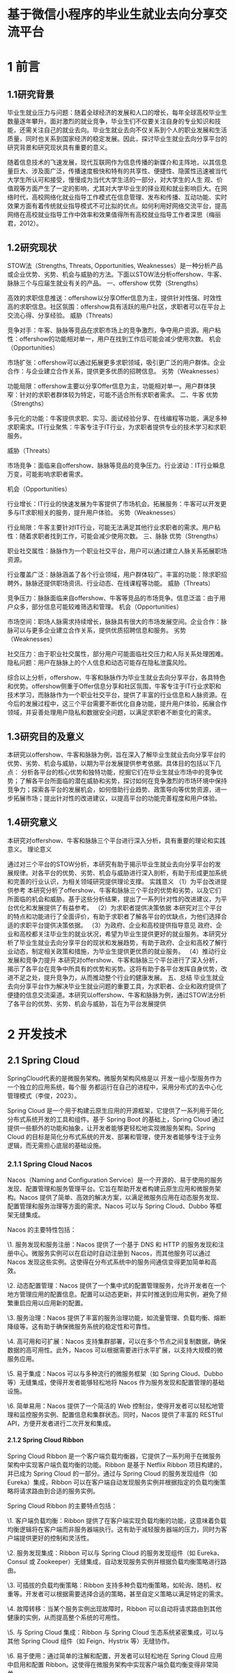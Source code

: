 # 

 

​                               

​          

 

 

#  **基于微信小程序的毕业生就业去向分享交流平台**    

#  1 前言

## 1.1研究背景

毕业生就业压力与问题：随着全球经济的发展和人口的增长，每年全球高校毕业生数量逐年攀升。面对激烈的就业竞争，毕业生们不仅要关注自身的专业知识和技能，还需关注自己的就业去向。毕业生就业去向不仅关系到个人的职业发展和生活质量，同时也关系到国家经济的稳定发展。因此，探讨毕业生就业去向分享平台的研究背景和研究现状具有重要的意义。

随着信息技术的飞速发展，现代互联网作为信息传播的新媒介和主阵地，以其信息量巨大、涉及面广泛，传播速度极快和特有的共享性、便捷性、隐匿性迅速被当代大学生所认可和接受，慢慢成为当代大学生活的一部分，对大学生的人生 观、价值观等方面产生了一定的影响，尤其对大学毕业生的择业观和就业影响巨大。在网络时代，高校网络化就业指导工作模式在信息管理、发布和传播、互动功能、实时效果方面有着传统就业指导模式不可比拟的优点。如何利用好网络交流平台，提高网络在高校就业指导工作中效率和效果值得所有高校就业指导工作者深思（梅丽君，2012）。

## 1.2研究现状

STOW法（Strengths, Threats, Opportunities, Weaknesses）是一种分析产品或企业优势、劣势、机会与威胁的方法。下面以STOW法分析offershow、牛客、脉脉三个与应届生就业有关的产品。
 一、offershow
 优势（Strengths）

高效的求职信息推送：offershow以分享Offer信息为主，提供针对性强、时效性高的求职信息。社区氛围：offershow具有活跃的用户社区，求职者可以在平台上交流心得、分享经验。
 威胁（Threats）

竞争对手：牛客、脉脉等竞品在求职市场上的竞争激烈，争夺用户资源。用户粘性：offershow的功能相对单一，用户在找到工作后可能会减少使用次数。
 机会（Opportunities）

市场扩张：offershow可以通过拓展更多求职领域，吸引更广泛的用户群体。企业合作：与企业建立合作关系，提供更多优质的招聘信息。
 劣势（Weaknesses）

功能局限：offershow主要以分享Offer信息为主，功能相对单一。用户群体狭窄：针对的求职者群体较为特定，可能不适合所有求职者需求。
 二、牛客
 优势（Strengths）

多元化的功能：牛客提供求职、实习、面试经验分享、在线编程等功能，满足多种求职需求。IT行业聚焦：牛客专注于IT行业，为求职者提供专业的技术学习和求职服务。

威胁（Threats）

市场竞争：面临来自offershow、脉脉等竞品的竞争压力。行业波动：IT行业瞬息万变，可能影响求职者需求。

机会（Opportunities）

行业增长：IT行业的快速发展为牛客提供了市场机会。拓展服务：牛客可以开发更多与IT求职相关的服务，提升用户体验。
 劣势（Weaknesses）

行业局限：牛客主要针对IT行业，可能无法满足其他行业求职者的需求。用户粘性：随着求职者找到工作，可能会减少使用次数。
 三、脉脉
 优势（Strengths）

职业社交属性：脉脉作为一个职业社交平台，用户可以通过建立人脉关系拓展职场资源。

行业覆盖广泛：脉脉涵盖了各个行业领域，用户群体较广。丰富的功能：除求职招聘外，脉脉还提供职场资讯、行业动态、在线课程等功能。
 威胁（Threats）

竞争压力：脉脉面临来自offershow、牛客等竞品的市场竞争。信息泛滥：由于用户众多，部分信息可能较难筛选和管理。
 机会（Opportunities）

市场空间：职场人脉需求持续增长，脉脉具有很大的市场发展空间。企业合作：脉脉可以与更多企业建立合作关系，提供优质招聘信息和服务。
 劣势（Weaknesses）

社交压力：由于职业社交属性，部分用户可能面临社交压力和人际关系处理困难。隐私问题：用户在脉脉上的个人信息和动态可能存在隐私泄露风险。

综合以上分析，offershow、牛客和脉脉作为毕业生就业去向分享平台，各具特色和优势。offershow侧重于Offer信息分享和社区氛围，牛客专注于IT行业求职和技术学习，而脉脉作为一个职业社交平台，提供了丰富的行业信息和人脉资源。在今后的发展过程中，这三个平台需要不断优化自身功能，提升用户体验，拓展合作领域，并妥善处理用户隐私和数据安全问题，以满足求职者不断变化的需求。

## 1.3研究目的及意义

本研究以offershow、牛客和脉脉为例，旨在深入了解毕业生就业去向分享平台的优势、劣势、机会与威胁，以期为平台发展提供参考依据。具体目的包括以下几点：
 分析各平台的核心优势和独特功能，挖掘它们在毕业生就业市场中的竞争优势；了解各平台所面临的潜在威胁和劣势，探讨如何在竞争激烈的市场环境中保持竞争力；探索各平台的发展机会，如何借助行业趋势、政策导向等优势资源，进一步拓展市场；提出针对性的改进建议，以提高平台的功能完善程度和用户体验。

## 1.4研究意义

本研究对offershow、牛客和脉脉三个平台进行深入分析，具有重要的理论和实践意义。
 理论意义

通过对三个平台的STOW分析，本研究有助于揭示毕业生就业去向分享平台的发展规律。对各平台的优势、劣势、机会与威胁进行深入剖析，有助于形成更加系统和完善的行业认识，为相关领域研究提供理论支撑。
 实践意义
 （1）为平台改进提供参考
 本研究分析了offershow、牛客和脉脉三个平台的优势和劣势，以及它们所面临的机会和威胁。基于这些分析结果，提出了一系列针对性的改进建议，为平台优化和发展提供了有益参考。
 （2）为求职者提供决策依据
 本研究对三个平台的特点和功能进行了全面评价，有助于求职者了解各平台的优缺点，为他们选择合适的求职平台提供决策依据。
 （3）为政府、企业和高校提供指导意见
 政府、企业和高校都关注毕业生的就业状况，希望为毕业生提供更好的就业服务。本研究分析了毕业生就业去向分享平台的现状和发展趋势，有助于政府、企业和高校了解行业动态，制定相关政策和措施，为毕业生提供更优质的就业服务。
 （4）推动行业发展和竞争力提升
 本研究对offershow、牛客和脉脉三个平台进行了深入分析，揭示了各平台在竞争中所具有的优势和劣势。这将有助于各平台发挥自身优势，改进不足之处，提升竞争力，从而推动整个行业的健康发展。
 五、总结
 毕业生就业去向分享平台作为解决毕业生就业问题的重要工具，为求职者、企业和政府提供了便捷的信息交流渠道。本研究以offershow、牛客和脉脉为例，通过STOW法分析了各平台的优势、劣势、机会与威胁，旨在为平台发展提供

# 2 开发技术

## 2.1 Spring Cloud

SpringCloud代表的是微服务架构。微服务架构风格是以 开发一组小型服务作为一个独立的应用系统，每个服 务都运行在自己的进程中，采用分布式的去中心化管理模式（李俊，2023）。

Spring Cloud 是一个用于构建云原生应用的开源框架，它提供了一系列用于简化分布式系统开发的工具和组件。基于 Spring Boot 的基础上，Spring Cloud 通过提供一些额外的功能和抽象，让开发者能够更轻松地实现微服务架构。Spring Cloud 的目标是简化分布式系统的开发、部署和管理，使开发者能够专注于业务逻辑，而无需担心底层的基础设施。

### 2.1.1 Spring Cloud Nacos

Nacos（Naming and Configuration Service）是一个开源的、易于使用的服务发现、配置管理和服务管理平台。它旨在帮助开发者构建云原生应用和微服务架构。Nacos 提供了简单、高效的解决方案，以满足微服务应用在动态服务发现、配置管理和服务治理等方面的需求。Nacos 可以与 Spring Cloud、Dubbo 等框架无缝集成。

Nacos 的主要特性包括：

\1.  服务发现和服务注册：Nacos 提供了一个基于 DNS 和 HTTP 的服务发现和注册中心。微服务实例可以在启动时自动注册到 Nacos，而其他服务可以通过 Nacos 发现这些实例。这使得在分布式系统中的服务间通信变得更加简单和高效。

\2.  动态配置管理：Nacos 提供了一个集中式的配置管理服务，允许开发者在一个地方管理应用的配置信息。配置可以动态更新，并实时推送到应用实例，避免了频繁重启应用以应用新的配置。

\3.  服务治理：Nacos 提供了丰富的服务治理功能，如流量管理、负载均衡、熔断降级等。这有助于确保微服务系统的稳定性和可靠性。

\4.  高可用和可扩展：Nacos 支持集群部署，可以在多个节点之间复制数据，确保数据的高可用性。此外，Nacos 可以根据需要进行水平扩展，以支持大规模的微服务应用。

\5.  易于集成：Nacos 可以与多种流行的微服务框架（如 Spring Cloud、Dubbo 等）无缝集成，使得开发者能够轻松地将 Nacos 作为服务发现和配置管理的基础设施。

\6.  简单易用：Nacos 提供了一个简洁的 Web 控制台，使得开发者可以轻松地管理和监控服务实例、配置信息和集群状态。同时，Nacos 提供了丰富的 RESTful API，方便开发者进行二次开发和集成。

#### 2.1.2 Spring Cloud Ribbon

Spring Cloud Ribbon 是一个客户端负载均衡器，它提供了一系列用于在微服务架构中实现客户端负载均衡的功能。Ribbon 是基于 Netflix Ribbon 项目构建的，并已成为 Spring Cloud 的一部分。通过与 Spring Cloud 的服务发现组件（如 Eureka）集成，Ribbon 可以在客户端自动发现服务实例并根据指定的负载均衡策略将请求路由到合适的服务实例。

Spring Cloud Ribbon 的主要特点包括：

\1.  客户端负载均衡：Ribbon 提供了在客户端实现负载均衡的功能，这意味着负载均衡逻辑将在客户端而非服务器端执行。这有助于减轻服务器端的压力，同时为客户端提供更好的控制和灵活性。

\2.  服务发现集成：Ribbon 可以与 Spring Cloud 的服务发现组件（如 Eureka、Consul 或 Zookeeper）无缝集成，自动发现服务实例并根据负载均衡策略进行路由。

\3.  可插拔的负载均衡策略：Ribbon 支持多种负载均衡策略，如轮询、随机、权重等。开发者可以根据需要选择合适的策略，甚至自定义策略以满足特定的需求。

\4.  故障转移：当某个服务实例出现故障时，Ribbon 可以自动将请求路由到其他健康的实例，从而提高整个系统的可用性。

\5.  与 Spring Cloud 集成：Ribbon 与 Spring Cloud 生态系统紧密集成，可以与其他 Spring Cloud 组件（如 Feign、Hystrix 等）无缝协作。

\6.  易于使用：通过简单的注解和配置，开发者可以轻松地在 Spring Cloud 应用中启用和配置 Ribbon。这使得在微服务架构中实现客户端负载均衡变得非常简单。

### 2.1.3 Open Feign

OpenFeign 是一个声明式的 Web 服务客户端框架，用于简化微服务之间的通信。它基于 Netflix Feign 项目，并已成为 Spring Cloud 的一部分。OpenFeign 的目的是让开发者能够通过简洁的声明式接口编写 Web 服务客户端，从而减少微服务之间通信的复杂性。

OpenFeign 的主要特点包括：

\1.  声明式接口：开发者只需定义一个接口，并使用注解描述服务提供者的细节（如服务名、请求路径、请求方法等），OpenFeign 就会自动生成相应的客户端代码。这使得开发者无需关心底层 HTTP 通信的实现细节，而可以专注于业务逻辑。

\2.  集成负载均衡：OpenFeign 可与 Spring Cloud 的负载均衡组件（如 Ribbon）无缝集成，自动处理服务发现和负载均衡。这意味着开发者无需编写额外的代码，就能实现对服务提供者的负载均衡调用。

\3.  支持熔断器：OpenFeign 支持集成 Hystrix、Resilience4j 等熔断器组件，提供容错机制。当服务提供者出现故障时，熔断器会自动切换到备用逻辑，确保整个系统的稳定运行。

\4.  高度可定制：OpenFeign 提供了丰富的配置选项，允许开发者根据需要定制请求编码器、响应解码器、拦截器等组件。这为实现自定义的业务需求提供了很大的灵活性。

\5.  与 Spring Cloud 的良好集成：作为 Spring Cloud 生态系统的一部分，OpenFeign 与其他 Spring Cloud 组件（如 Eureka、Config、Sleuth 等）可以无缝集成，进一步简化微服务开发。

### 2.1.4 Mybatis-plus

Mybatis-Plus（简称 MP）是一个基于 Mybatis 的增强框架，它为 Mybatis 提供了一些额外的功能和简化开发的工具，以减少开发者在操作数据库时的重复劳动。Mybatis 是一个广泛使用的 Java 持久层框架，它提供了一个用于操作 SQL 数据库的高效和灵活的 API。Mybatis-Plus 在 Mybatis 的基础上，进一步简化了数据库操作，提高了开发效率。

Mybatis-Plus 的主要特点包括：

\1.  通用 Mapper：Mybatis-Plus 提供了一个通用的 Mapper 接口，包含了大量预定义的 CRUD 操作。开发者只需继承该接口，即可快速实现常用的数据库操作，无需编写大量的 SQL 语句和映射配置。

\2.  自动代码生成：Mybatis-Plus 提供了一个代码生成器，可根据数据库表结构自动生成实体类、Mapper 接口及 XML 映射文件等代码，极大地提高了开发效率。

\3.  条件构造器：Mybatis-Plus 提供了一个强大的条件构造器，允许开发者使用链式编程的方式来构建复杂的 SQL 查询条件。这使得编写条件查询变得更加简洁和易读。

\4.  分页插件：Mybatis-Plus 内置了一个分页插件，开发者只需简单配置，即可实现数据库的分页查询功能，无需编写繁琐的分页 SQL 代码。

\5.  性能分析插件：Mybatis-Plus 提供了一个性能分析插件，可以在开发过程中对 SQL 语句的执行性能进行实时分析和监控，帮助开发者优化 SQL 代码。

\6.  支持多种数据库：Mybatis-Plus 支持多种流行的数据库（如 MySQL、Oracle、PostgreSQL 等），可以根据项目需求灵活切换数据库。

\7.  插件扩展：Mybatis-Plus 支持自定义插件，开发者可以根据业务需求编写自己的插件，以满足特定的功能需求。

\8.  总之，Mybatis-Plus 是一个功能强大且易于使用的 Mybatis 增强框架，它通过提供一系列实用的工具和组件，帮助开发者简化数据库操作，提高开发效率。

## 2.2 Prometheus

Prometheus是一款开源的、自带多维数据模型的监控和告警系统，于2012年由SoundCloud公司创建并于2016年正式加入Cloud Native Computing Foundation（CNCF）。它提供了强大的数据收集、存储、查询和告警功能，广泛应用于云原生、微服务等复杂场景的监控。

Prometheus的主要特点包括：

多维数据模型：基于键值对的标签系统，提供了灵活的组织和查询方式。

支持PromQL：强大的查询语言，可对收集的数据进行实时分析和聚合。

无依赖性：单一二进制文件，易于部署和运维。

支持服务发现：自动发现目标服务，无需手动配置。

可扩展性：支持通过导出器和第三方插件收集各种类型的数据。

Prometheus的核心组件包括：

Prometheus Server：负责数据收集、存储和查询。

Exporters：用于将目标系统的指标转换为Prometheus可识别的格式。

Alertmanager：处理报警信息，支持多种报警渠道如邮件、Slack等。

Pushgateway：用于接收短周期或一次性任务的指标数据。

客户端库：支持各种编程语言，便于用户自定义指标收集。

Prometheus广泛应用于云原生、微服务和容器化场景，与Kubernetes、Grafana等开源项目紧密集成。通过使用Prometheus，开发者和运维人员可以轻松监控复杂系统的运行状况，实现故障预警、性能分析和容量规划等功能，提高系统的稳定性和可靠性。

## 2.3 Redis-cell

Redis-Cell 是一个基于 Redis 的限流插件，用于控制客户端请求的速率，防止系统被过载。限流是一种常见的应对高流量请求的策略，它可以确保系统在面对大量请求时仍能保持稳定的性能。Redis-Cell 实现了一个基于令牌桶算法（Token Bucket Algorithm）的限流器，提供了一种简单高效的限流解决方案。

Redis-Cell 的主要特点包括：

\1.  基于 Redis：Redis-Cell 是一个 Redis 的插件，利用 Redis 快速的内存存储和高性能特点，实现了高效的限流功能。这使得 Redis-Cell 非常适合用于分布式系统和高并发场景。

\2.  令牌桶算法：Redis-Cell 使用令牌桶算法作为限流策略，该算法具有较好的平滑性和公平性。在此算法下，每个请求需要消耗一个令牌，系统以固定的速率向桶中添加令牌。当桶中没有令牌时，请求将被限制。

\3.  灵活的限流策略：Redis-Cell 允许开发者为每个限流器设置独立的令牌产生速率和容量，从而实现灵活的限流策略。开发者可以根据不同场景和需求进行个性化配置。

\4.  易于集成：Redis-Cell 作为 Redis 的插件，可以方便地与现有的 Redis 客户端库和应用程序集成。开发者无需改动大量代码，即可实现限流功能。

\5.  高性能：由于 Redis-Cell 利用了 Redis 的内存存储特点，其限流性能非常高。同时，令牌桶算法相较于其他限流算法（如漏桶算法）具有更低的计算复杂度，进一步提高了限流效率。

## 2.4 XXL-JOB

XXL-JOB是一款开源的分布式任务调度平台，由美团点评公司的许式伟于2015年创建。它采用了基于Quartz的任务调度框架，支持CRON表达式定时触发和手动触发，实现了任务的集中化管理和分布式执行。XXL-JOB的核心组件包括调度中心、执行器和通信模块。

调度中心负责任务的注册、监控和调度，提供了友好的Web界面，方便用户进行任务管理、日志查询等操作。执行器则负责具体任务的执行，可部署在不同的服务器上，实现分布式处理。通信模块则负责调度中心与执行器之间的信息传递，基于HTTP协议进行通信。

XXL-JOB具有以下特点：

\1.    高可用：支持集群部署，提高系统的可用性和容错能力。

\2.    分布式：支持多执行器并行处理，实现任务的负载均衡。

\3.    容错：支持故障转移，当一个执行器失败时，任务会自动切换到其他可用执行器。

\4.    易扩展：支持自定义任务处理逻辑，满足不同业务场景的需求。

\5.    安全：提供完善的权限控制机制，确保任务的安全性。

XXL-JOB广泛应用于大数据处理、实时计算、数据同步等场景，已经成为众多企业的首选任务调度方案。通过使用XXL-JOB，开发者可以轻松实现任务的集中管理和分布式处理，提高系统的稳定性和扩展性。

## 2.5 Grafana

Grafana是一款开源的数据可视化和监控平台，于2014年由Torkel Ödegaard创建。它提供了丰富的图表类型、灵活的数据查询和实时更新等功能，支持多种数据源，广泛应用于云计算、物联网和大数据等领域。

Grafana的主要特点包括：

多数据源支持：支持Prometheus、InfluxDB、Elasticsearch等多种数据源，便于集成各类监控系统。

丰富的图表类型：提供了折线图、柱状图、饼图等多种图表类型，满足不同场景的数据展示需求。

灵活的查询语言：支持各种数据源的查询语言，如PromQL、InfluxQL等，便于用户灵活查询和聚合数据。

实时更新：支持数据的实时刷新，方便用户实时监控系统状态。

高度自定义：提供了丰富的自定义选项，用户可自定义面板、变量和样式等。

Grafana的核心组件包括：

Dashboard：用于组织和展示各种图表，支持多层嵌套和模板化配置。

Panel：面板是Dashboard的基本单元，可包含一个或多个图表。

Data Source：数据源提供了数据的查询和获取接口，Grafana通过数据源与各种监控系统进行交互。

Alerting：支持设置基于图表的告警规则，实现故障预警。

Grafana广泛应用于各类监控场景，与Prometheus、Kubernetes等开源项目紧密集成。通过使用Grafana，开发者和运维人员可以轻松构建美观且实用的监控面板，实现系统性能的实时监控、故障预警和运维决策等功能，提高系统的可观察性和可靠性。

## 2.6 Docker

Docker是一种开源的容器技术，它可以使开发、部署和运行应用程序变得更加轻松、快速和高效。Docker利用轻量级的容器实现了应用程序与底层系统的隔离，允许用户在同一台主机上运行多个容器，每个容器可以包含不同的应用程序及其依赖环境（MERKEL D，2014）。

Docker的核心组件包括Docker Engine（执行环境）、Docker Image（应用程序及其依赖的静态快照）和Docker Container（运行时的动态实例）。Docker Engine负责创建、运行和管理容器，提供了一个可扩展的架构。Docker Image是包含应用程序及其所有依赖项的静态快照，可以通过Docker Hub或其他仓库进行共享。Docker Container是由Docker Image创建的运行时实例，每个容器在独立的沙盒环境中运行，确保了资源和环境的隔离。

Docker的优势在于它实现了应用程序的可移植性、易于部署和伸缩性。由于容器内包含了应用程序及其运行环境，开发者可以在不同平台上轻松地部署和迁移应用程序，无需担心系统兼容性问题。此外，Docker容器比传统的虚拟机更轻量级，启动速度更快，资源利用率更高。

Docker适用于开发者、运维工程师和企业等多种场景，可以广泛应用于微服务架构、持续集成和持续交付（CI/CD）等领域。通过使用Docker，开发者能够在规模化的环境中快速地构建、测试和部署应用程序，提高工作效率并降低运维成本（MOUAT A，2015）。

# 3 系统需求

## 3.1 涉众及用例

用例图（Use Case Diagram）是统一建模语言（UML, Unified Modeling Language）中的一种图形表示法，主要用于描述软件系统的功能需求。用例图可以帮助开发团队、用户和其他干系人更好地理解和沟通系统需求。

该系统仅局限于校内学生使用。本文以华南农业大学为单位构建。在注册阶段，学生需要使用华南农业大学信息门户的账号及密码进行注册和登录。系统的所有操作都只有在登录之后才能进行。

 

图 1

 

 

用例统计图如表1所示，简要地描述了本系统所涉及的注册、登录、修改个人信息、查看offer信息、查看帖子信息、发布offer、发布帖子、评论帖子、点赞等主要用例。

表 1 用例统计表

| 用例名称     | 描述                                                         |
| ------------ | ------------------------------------------------------------ |
| 注册         | 用户需要提供登录本校信息门户的学号和密码才能进行注册。       |
| 登陆         | 用户使用系统必须先进行登陆，输入必要的信息（账号、密码）。   |
| 修改个人信息 | 用户可以修改相关的个人信息。如密码、专业、院校。             |
| 发布offer    | 用户可以在发布一页选择发布offer。并在offer中指明是升学、收取公司offer亦或是公务员考试的上岸结果。 |
| 发布帖子     | 用户可以在发布一栏选择发布帖子。同offer一样，为了区分不同类型。将帖子的主要信息分为求职、升学和公务员考试三部分。 |
| 搜索帖子     | 用户可以在帖子一页搜索帖子。键入对应的关键词后系统将根据关键词的相关程度给出对应的帖子列表。 |
| 评论帖子     | 用户在点击对应的帖子进入详情页面之后，可以在帖子下进行相关的评论。同时也可以回复评论的评论。 |
| 点赞         | 帖子和offer页都具备该功能。相同的用户对同一个帖子或offer只能点赞一次。 |

## 3.2 主要用例描述

### 3.2.1 注册用例

注册用例活动图如图2所示。用户必须是xx大学的在校生才能注册。在注册界面键入个人信息如昵称、专业、学院及信息门户的学号密码之后才能发起注册请求。系统接受到请求之后会调用信息门户的登录接口进行验证。如果验证成功则跳转到登录页面。如果验证失败则返回对应的提示消息。

 

图 2 注册用例活动图

### 3.2.1 登录用例

登录用例活动图如图3所示。用户在“我的”页面点击登录按钮后会弹出相应的登录框。键入正确的账号密码之后即可登录。登录成功之后会在“我的”界面中显示用户对应的个人信息。并且服务端会根据用户信息返回一个唯一的Token给到客户端。作为以后所有操作的凭证。

### 3.2.3 发帖用例

发帖用例活动图如图4所示用户登录之后可以单击小程序下方的导航栏中的“加号”图标进入发布页面，然后再在上方的选择栏中选择“发帖子”。在跳转至发帖子的页面之后，用户可以输入要发布的帖子的标题、帖子的类别、帖子的内容及图片。帖子有三种类别，分别为：工作相关；考研相关；公考相关。其中帖子的标题和帖子的类别是强制需求。图片和帖子正文都可忽略。

 

图 3 登录用例活动图

 

图 4发帖用例活动图

### 3.2.4发布offer用例

发布offer用例活动图如图5所示。本用例和发帖用例较为类似。用户在登录之后可以单击小程序下方的导航栏中的“加号”图标进入发布页面，然后再在上方的选择栏中选择“晒offer”一项跳转至发布offer的界面。在该页面中，用户首先要选择offer类型。Offer同帖子一样分为三种类型：

\1.    晒offer：对应民营企业、国有企业等用人单位的聘书。

\2.    研究生上岸：考研或保研拿到的目标院校的录取通知。

\3.    考公上岸：公务员录用通知。

在用户选择了相应的offer类型之后，界面会自动刷新。显示出对应的offer需要填写的内容。下面分别给出三类offer需要填写的内容：

晒offer：该类offer是三类中需要填写最多信息的。用户需要明确offer是实习还是校招。除此之外，用户还需要填写对应用人单位的名称、所在城市、自身学历（分为本科、硕士、博士）、自身所在院系和所学专业、应聘的岗位名称、对应的薪酬和选填的备注一项。

研究生上岸：用户需要明确是参加全国研究生考试获取的目标院校的录用通知还是通过保送的形式获取，同时需要选择自身所在院校和就读专业。最后就是填写目标院校相关的信息，包括目标院校名称，研究生就读专业的专业代码。如果是通过全国研究生考试被目标院校录取的同学还可以选填考研分数。

考公上岸：考虑到公务员涉及的信息较为隐私的问题。此类offer需要填写的信息是三类offer中最少的。用户只需要填写自身所在院系、所学专业、就业城市、岗位即可。对薪酬等信息不做要

 

图 5 发布offer用例活动图

### 3.2.5查看帖子首页用例

查看帖子首页的用例活动图如图6所示。用户在小程序下方的导航栏点击太阳的图标之后即可跳转到帖子首页。在该页面的上方有三个标签按钮。分别对应三种类型的帖子。服务端会根据用户所需要浏览的帖子类别按照帖子点赞量和帖子的回复数进行排序后返回一定数量的帖子。

 

图 6 查询帖子首页

### 3.2.6   搜索帖子用例

搜索帖子的用例活动图如图7所示。在帖子首页的左上方会有一个形如左箭头的图标。其默认是隐藏搜索文本输入框。只有在用户点击之后才会弹出搜索文本的输入框。用户可以在文本输入框中键入关键字，然后点击放大镜图标进行相关帖子的搜索。需要注意的是，该搜索只匹配帖子标题和当前的帖子类别，并且只返回相关度最高的五个帖子。

 

图 7 搜索帖子用例活动图

### 3.2.7   查看offer首页用例

查看offer首页用例活动图如图8所示。用户在登录后可点击小程序下方导航栏中的房子图标跳转至offer首页。服务端会根据offer点赞量和发布时间进行综合排序后返回一定数量的已发布offer信息数据。具体的推荐算法可以描述为：获取近6个月的数据优先根据点赞量从高到低返回，如果点赞量相同则按照发布时间由近至远返回。

### 3.2.8点赞用例

点赞的用例活动图如图9所示。该用例活动图适用于帖子和offer页。服务端对其的处理都是类似的。这里以offer的点赞用例作为示例。用户可以点击每个offer的右下角中的心形按钮向服务端发起点赞请求。服务端会根据用户携带的token判断用户是否点赞过目标offer。如果点赞过则拒绝该请求，如果没有则增加对应帖子的点赞量。客户端在接收到服务端的响应后会局部刷新offer的点赞量。

### 3.2.9评论帖子用例

评论帖子的用例活动图如图10所示。用户在帖子首页点击某一帖子后即可进入到帖子详情页面。再点击右下角的评论按钮后会弹出帖子下的所有评论以及一个输入框。用户可以针对帖子内容回复，也可以针对某一评论进行回复

 

 

图 8 查看Offer首页 

图 9 点赞活动用例

 

图 10 评论用例活动图

# 4系统总体设计

## 4.1 微服务架构设计

该系统的用户端为微信小程序，服务端采用微服务架构搭建并使用Java语言编写。服务端主要分为6个模块，分别为：网关（gateway）模块；用户（account）模块；帖子（post）模块；毕业去向（offer）模块；首页（homepage）模块；监控平台。本系统的架构图如图11所示。客户端的请求首先会先经过网关拦截，网关利用JWT（Json Web Tokens）技术对客户端进行身份鉴别。验证通过后，网关会解析JWT中携带的相关用户信息，并将其置于HTTP的请求头中。最后根据客户端请求的URL地址，按照Ribbon设定的负载均衡策略向Nacos中注册好的相关服务转发请求。这个过程对用户来说是无感知的。本系统中的帖子模块需要提供图片预览和上传功能。传统的MySQL数据库虽然也提供对应的存储策略支撑图片的存取，但是其性能较为低下。所以本系统使用腾讯云提供的对象存储服务（OSS）来完成该功能。当用户上传图片时，负责帖子的相关服务会将图片数据转发至OSS中。OSS存储对应的图片后会返回与图片唯一对应的URL，帖子服务获取到对应的图片URL之后将其存储于数据库即可。在用户请求预览图片时，后端只需要返回对应的URL，前端根据后端返回的URL向OSS发起请即可将对应的图片渲染至页面上。

  

图 11系统架构图

## 4.2功能模块划分

本文按照系统需求以及微服务的思想进行服务拆分。主要涉及了9个模块。其功能模块结构图如图12所示。在系统主要功能上分别设计了网关模块、用户相关模块、帖子相关模块、首页相关模块、Offer相关模块。同时为了更好的支撑系统需求，在系统之外还借助了腾讯的对象存储保存图片信息并搭建了Xxl-Job以执行定时任务。由于服务是部署在云上，且涉及多台机器。为了更好的感知服务状态还引入了监控平台。其中Prometheus是用于收集整理服务上报数据，Grafana则负责渲染Prometheus中的原始数据。其中Prometheus采集的数据包括但不限于服务QPS（Queries Per Second，每秒查询率）、JVM内存情况、线程状况、请求响应时间。

 

图 12 功能模块结构图

表2 功能模块表

| 功能模块名称  | 功能模块描述                                                 |
| ------------- | ------------------------------------------------------------ |
| 用户相关模块  | 该模块需要负责所有与用户信息相关的工作。如查询用户信息、修改用户信息、新用户注册、用户登录。同时需要开放接口供首页模块进行交互。 |
| 网关模块      | 负责请求鉴权、路由转发、负载均衡。除了少数几个请求，其他访问系统的请求都必须先经过网关拦截过滤后才会转发到对应服务上。 |
| 帖子相关模块  | 该模块需要负责所有与帖子相关的服务。如点赞帖子、评论帖子、查询帖子详情、发布帖子。同时需要开放接口供首页模块进行交互。 |
| offer相关模块 | 该模块需要负责提供Offer页面中的大部分内容。如发布Offer、点赞Offer。同时需要开放接口供首页模块进行交互。 |
| 首页相关模块  | 该模块需要负责offer模块和帖子模块中的首页展示功能。通过对应模块开放的接口和用户需求查询对应的的首页内容。除此之外，其还负责提供帖子首页的查询功能。 |

 

# 5 系统详细设计

本系统虽功能较少，但是每个功能都不像CRUD一般仅仅只是和数据库交互。故本章节会将会讲解系统中大部分功能实现及其背后的设计缘由。

## 5.1 用户模块

### 5.1.1 注册

注册服务顺序图如图13所示。由于系统的宗旨是希望团结校友圈的力量促进同校的学生打破信息壁垒，所以系统的使用者也自然只能是局限于同一学校的学生。下面以SCAU（华南农业大学）为例讲解该功能的具体实现。为了实现该目的，系统借用了SCAU的信息门户登录接口来认证在校学生。注册请求在是网关中的白名单，所以其不会被网关过滤拦截。而是会直接转发至AccountController类中进行处理。UserService类的register方法会首先对注册需要的参数进行校验，如邮箱格式、学号格式、密码安全度等等。如果不符合规范则拒绝该注册请求。如果数据格式正确，那么会调用GetRSAPassword类中的RSAPasswd方法仿照登录SCAU信息门户的前置处理流程对密码加密。获取到加密后的密码后合同用户的学号及从Chrom浏览器中拷贝下的HTTP头信息向SCAU信息门户暴露的登录地址发起请求。如果返回的HTTP状态码是302（Moved Temporarily），则代表登录成功，否则则代表登录失败。如果程序判断登录成功，则认为请求用户确为本校学生，故会调用UserService类中的registerIntoDatabase方法将新用户提交的个人信息持久化到数据库中，最终再返回对应的成功提示消息。前端页面接收到HTTP Status为200的应答之后会将页面重定向至登录页面。如果登录失败，则系统会返回“用户名或密码错误。请使用SCAU信息门户的账号密码吗进行注册！”的提示信息。

### 5.1.2 查看帖子首页

  查看帖子首页的顺序图如图14和图15所示。该接口设计服务之间的远程调用。具体的数据来源交由帖子服务负责，而接口的响应、限流、数据校验则由首页服务负责。

请求会首先经过网关拦截校验，在确定用户身份之后请求会首先转发至首页模块的HomepageController。HomepageController会调用HomepageService中的getHomePagePosts方法处理该请求。不过在执行具体的业务逻辑之前，服务会先通过Redis提供的扩展插件Redis-Cell的漏斗算法查看接口是否触发了限流。此处经过压测后将访问量限制在80同时只允许每分钟100次请求。如果根据Redis-cell的结果发现接口已经触发了限流，那么系统会直接拒绝该请求。如果没有，则借助OpenFeign发起远程调用执行PostController中的getHomePage方法。该方法会先在数据库中按照帖子评论数和点赞量综合排序查询对应的帖子数据。由于同一用户只能单独点赞同一帖子一次的逻辑限制，在将对应的帖子实体类转化成VO（View Object）类后，服务端会根据帖子ID及传入的用户ID到Redis中进行查看。如果该用户ID已经存在以帖子ID为Key的集合中，则需要将帖子中的liked字段设置为true。反之，如果该用户ID不存在对应的集合中，则将liked字段置为false。这样前端在接收到数据后可以根据liked字段动态改变点赞图标的状态。



 

图 13 注册顺序图

 

 

 

   图 14 查看首页帖子顺序图

​        

​        图 15 查看帖子首页顺序图（续图14）        







### 5.1.3 查看offer首页

查看offer首页的顺序图如图16、17、18、19所示。用户在点击offer首页或进行下拉刷新之后，客户端会将缓存在本地的Token和对应的分页参数发送到服务端。网关使用JWT解析用户Token通过后会将用户id置于请求头中然后转发至负责offer的服务上。这个方法实现起来较为复杂。因为Offer页面并不会像帖子首页一样会区分类型，且客户端对每条offer信息的展示都是采取的同一组件。所以需要在服务端先将不同的offer实体类都封装成同一VO（View Object）类。根据面向对象的思想，这里需要抽象出一个ManageService来负责该项职责。ManageService需要先根据客户端传递的分页参数在getRange方法内从Redis中获取点赞数高的Offer ID及其对应的Offer 类别。如果从Redis中取出的数据量小于客户端要求的页大小，则需要从数据库中按照帖子发布时间降序取足数据补充。为了满足面向对象的“单一职责”原则，实体类到VO类的转化需要交付给对应的Service类。而为了减少重复代码的编写，需要让各个Service类统一实现CommonAction接口，并重写接口中的convertToMixBrowserVo方法来负责对应实体类到VO类的转化。但VO类中还需包含发布人的基础信息，所以这里需要再引入一个额外的类GetMixBrowser来完成offer实体类及其所联系的用户实体类到VO类的转化。GetMixBrowser类的构造方法需要传入一个实现了CommonAction接口的类，借助Spring的IOC容器和面向对象多态的特性，可以预先将多个GetMixBrowser类注入到一个key为offer类型，value为对应GetMixBrowser的Map结构中。如此即可以利用策略模式在减少重复代码的编写的情况下完成实体类到VO类的转化。在将符合条件的实体类转化成对应的VO类之后，ManageService会得到一个key为offer类型，value为对应的VO集合的Map结构。而客户端需要的数据是一个排序号的线性集合。所以ManageService会根据从getRange中获得的排序将该Map转化为线性集合。最后，由于一个用户只能点赞同一个offer一次，所以还需要将该线性集合及发起请求的用户ID交由CommonService中的isLike方法来检查该用户对每个Offer的点赞情况。如果之前已经点赞过，则将VO类中的liked字段置为true。客户端在接受到该数据时就应该把对应的心形点赞图标从白色改为红色。反之客户端则采用默认样式渲染承接offer信息的卡片。

​     

​        图 16 查看offer首页        



   



图 17 查看offer首页（续图16）

 

图 18 查看offer首页（续图17）  

图 19查看offer首页（续图18）

### 5.1.4 点赞

 用户在该系统中可以对评论、帖子、offer点赞。他们在具体的逻辑上可能有些差异，但是总体的思路还是一致。这里以点赞offer的功能为例。点赞的顺序图如图20所示。用户在点击对应offer的心形图标之后，客户端会将缓存在本地的Token和对应offer的ID及其类型发送到服务端。网关使用JWT解析用户Token通过后会将用户id置于请求头中然后转发至负责offer的服务上。考虑到点赞是一个频繁操作，且对数据精确度要求不高。为了缓解数据库压力，本系统引入Redis做缓存。具体的策略是用Redis直接做对应offer点赞数据的记，且Redis开启持久化防止宕机或崩溃时的数据丢失(CHEN S，2016)。同时为了维护Offer首页的热度推荐功能，offer的点赞数据会存储在一个key为offer_read，score为点赞量，value为offerID和offer类型组合而成的Zset的数据结构中。除此之外，每个点赞请求都会对应一个Set结构。其key为watch_list_offerID_offerType，value为用户ID的不重复集合。这样子当同一用户再对同一offer发起请求时，服务端可以根据Redis中存储的数据来判断用户是否已经点赞过，从而防止恶意的刷赞。

### 5.1.4 帖子搜索

考虑到服务器成本和学习成本，本系统并没有考虑使用市面上成熟的Elastic Search。而是使用编辑距离公式（Levenshtein Distance）来判断用户输入的关键字和帖子标题的匹配程度（FIRDAUS D，2020）。并且只按照排序结果返回匹配程度高的前5条——这个数值可以在Nacos的配置文件中动态指定。帖子搜索功能的顺序图如图21所示。用户在页面上键入关键词并点击搜索之后，客户端会将缓存在本地的Token和对应关键字发送到服务端。网关使用JWT解析用户Token通过后会将用户id置于请求头中然后转发至负责首页模块的服务上。在searchPosts方法会首先使用OpenFeign向post服务发起远程调用请求全量的帖子标题。然后再调用HomepageServiceImplByMysql中的getScore方法逐个计算关键字和帖子标题的匹配分数。具体的匹配分数的计算是这么定义的：根据编辑距离算法得出两个字符串的距离之差d之后。得分的计算公式如下：

 

其中title表示帖子标题，target表示关键字。不难发现，若两个字符串的编辑距离越小的话，score的值就越接近于1。所以在逐一匹配完帖子标题之后，只需要调用库函数进行降序排序并按需截取即可获得与关键字匹配度最高的若干个帖子的ID。之后需要调用PostClient再次发起一次远程调用查询帖子的相关信息以封装后返回给客户端渲染。此处将匹配和查询分离是为了防止全量查询对数据库造成大量压力导致服务不可用或是数据库宕机。

 

 

图 20 点赞顺序图

 

 

图 21搜索顺序图

### 5.1.5 评论

评论的顺序图如图22、23所示。系统中的评论可分成两类。一种是直接针对帖子的评论，另一种的针对评论的评论。用户输入评论，客户端会将缓存在本地的Token和评论内容以及评论对应的主体信息发送到服务端。网关使用JWT解析用户Token通过后会将用户id置于请求头中然后转发至负责帖子模块的服务上。为了便于区分评论的主体，所以在请求时客户端会根据情况填充对应的DTO类来简介告知服务端评论主体。服务端完成数据持久化返回成功消息之后，客户端需要再根据帖子ID调用getFullInfoOfPost方法获取更新后的评论信息。

 

图 22评论顺序图 

图 23 评论回显顺序图

### 5.1.6 查看帖子详情

查看帖子详情的顺序图如图24、25所示。帖子首页是一个帖子的简要信息展示。当用户对某一帖子感兴趣时，他可以点击帖子进入详情页面查看帖子的正文和评论。用户点击帖子之后，客户端会将缓存在本地的Token和对应的帖子ID发送到服务端。网关使用JWT解析用户Token通过后会将用户id置于请求头中然后转发至负责帖子模块的服务上。首先帖子会根据ID到数据库中查询该帖子的所有信息，同时根据帖子ID在评论表中统计评论数量。由于帖子的点赞数是放在Redis中，所以也需要到Redis中获取帖子的点赞数。完成了以上的查询之后就意味着完成了帖子的详情信息的填充。接下来需要组装帖子下属的评论。在图24中可以看到ManageService调用了ReplyService中的assemblePostWithReply方法。该方法的执行逻辑是；先在数据库中根据帖子ID查询出所有评论。从中筛选出parentId字段为空值的评论。将其视为帖子下的直接评论添加到一个topReplies的集合中。同时将其余帖子添加到一个key为父评论ID，value为归属同一评论的子评论的parentId_subReplys的Map结构中。最后遍历topReplies集合，将直接评论和parentId_subReplys作为参数传入recursiveAssembleReply方法中。在该方法内存采取深度优先算法递归填充replyVo中的subReplies集合。最后返回给前端的就是一个类似森林的数据结构——多个直接评论可以视为每棵树的根节点，每个结点或有多个孩子节点对应主评论的子评论。客户端拿到该数据之后首先根据集合中的顶层回复在页面上渲染出对应的回复列表。再然后扁遍历各个顶层回复，递归遍历其下所有子回复并将他们存储在一个线性集合中。最后再在对应的顶层回复之下将其所有子回复渲染到顶层回复之下。这样虽然在样式上背离了原先的数据结构，且难以看出一整条评论链路关系。但是能避免由于评论数的高度和宽度带来的深度折叠缩进。现今市面上很多软件如Bilibili、百度贴吧、牛客网等都是采用的这种处理方式。同时为了提高响应速度，服务端在组装评论时采用了多线程技术。由于每个评论对应的父级评论只能有一个，所以在获取到所有顶层评论之后可以在多线程的环境下组装各个顶层评论的子评论。有效的提高了该接口的QPS。

 

 

 

图 24 查看帖子首页顺序图 

图 25 查看帖子首页顺序图



 

# 6 数据库设计

## 6.1 E-R图模型

   E-R图模型（实体-关系图模型，Entity-Relationship Model）是一种用于描述和表示现实世界中实体及其相互关系的高层抽象概念模型。它是由Peter Chen于1976年提出的，主要用于数据库设计和信息系统建模领域。E-R图模型有助于更好地理解现实世界的数据结构和数据间的联系，从而有效地设计出结构清晰、易于维护的数据库。本系统的E-R图如图13所示。数据实体包括用户、帖子、Offer、评论。其中Offer又细分为考研Offer，工作Offer、公务员Offer。用户可以发布多个帖子，也可以发布多个Offer。帖子可以被用户多次评论。且评论是一种嵌套关系，即可以回复帖子下的任意评论。

​     

​        图 26 数据库E-R图        







## 6.2 数据库表设计

此处将name字段设置为非聚簇索引(ABBAS A，2021)是为了保证昵称的唯一性。

表 3 用户表

| 字段名       | 字段描述 | 数据类型 | 是否允许为空 | 默认值 | 索引类型 |
| ------------ | -------- | -------- | ------------ | ------ | -------- |
| id           | id标识   | int      | 否           |        | 主键     |
| name         | 昵称     | varchar  | 否           |        | 唯一索引 |
| account      | 账号     | varchar  | 否           |        |          |
| passwd       | 密码     | varchar  | 否           |        |          |
| gender       | 性别     | tinyint  | 否           |        |          |
| email        | 邮箱     | varchar  | 否           |        |          |
| college      | 学院     | tinyint  | 是           |        |          |
| major        | 专业     | varchar  | 是           |        |          |
| create_time  | 创建时间 | datetime | 否           |        |          |
| update_time  | 更新时间 | datetime | 是           |        |          |
| introduction | 个人介绍 | varchar  | 是           |        |          |

​    为title字段建立索引是了加快帖子标题的查询效率从而提高搜索接口的响应速度。

表 4帖子表

| 字段名      | 字段描述     | 数据类型 | 是否允许为空 | 默认值 | 索引类型 |
| ----------- | ------------ | -------- | ------------ | ------ | -------- |
| id          | id标识       | int      | 否           |        | 主键     |
| title       | 标题         | varchar  | 否           |        | 二级索引 |
| content     | 内容         | text     | 是           |        |          |
| user_id     | 发帖用户的ID | int      | 否           |        | 二级索引 |
| like_num    | 点赞量       | int      | 否           | 0      |          |
| category    | 种类         | tinyint  | 否           |        |          |
| url         | 图片URL      | varchar  | 是           |        |          |
| create_time | 创建时间     | datetime | 否           |        |          |
| update_time | 更新时间     | datetime | 是           |        |          |

 

表 5 公务员offer表

| 字段名        | 字段描述 | 数据类型 | 是否允许为空 | 默认值 | 索引类型 |
| ------------- | -------- | -------- | ------------ | ------ | -------- |
| id            | id标识   | int      | 否           |        | 主键     |
| college       | 学院     | tinyint  | 是           |        |          |
| city          | 城市     | varchar  | 否           |        |          |
| user_id       | 用户ID   | int      | 否           |        | 二级索引 |
| position_name | 岗位名称 | varchar  | 否           |        |          |
| salary        | 薪水     | varchar  | 是           | 保密   |          |
| remarks       | 备注     | varchar  | 是           |        |          |
| like_num      | 点赞量   | int      | 否           | 0      |          |
| create_time   | 创建时间 | datetime | 否           |        |          |
| update_time   | 更新时间 | datetime | 是           |        |          |

 

表 6 考研offer表

| 字段名         | 字段描述   | 数据类型 | 是否允许为空 | 默认值 | 键约束   |
| -------------- | ---------- | -------- | ------------ | ------ | -------- |
| id             | id标识     | int      | 否           |        | 主键     |
| college        | 学院       | tinyint  | 是           |        |          |
| university     | 目标院校   | varchar  | 否           |        | 二级索引 |
| master_major   | 目标专业   | varchar  | 否           |        |          |
| type           | 保研/考研  | tinyint  | 否           |        |          |
| score          | 分数       | int      | 是           |        |          |
| remarks        | 备注       | varchar  | 是           |        |          |
| bachelor_major | 本科专业   | varchar  | 否           |        |          |
| code           | 专业课代码 | int      | 是           |        |          |
| like_num       | 点赞量     | int      | 否           | 0      |          |
| user_id        | 用户ID     | int      | 否           |        | 二级索引 |
| create_time    | 创建时间   | datetime | 否           |        |          |
| update_time    | 更新时间   | datetime | 是           |        |          |

 

表 7 工作offer表

| 字段名        | 字段描述 | 数据类型 | 是否允许为空 | 默认值 | 键约束   |
| ------------- | -------- | -------- | ------------ | ------ | -------- |
| id            | id标识   | int      | 否           |        | 主键     |
| company       | 公司     | varchar  | 否           |        |          |
| city          | 就业城市 | varchar  | 否           |        |          |
| salary        | 薪水     | varchar  | 否           |        |          |
| education     | 学历     | varchar  | 否           |        |          |
| industry      | 行业     | varchar  | 否           |        |          |
| college       | 学院     | tinyint  | 否           |        |          |
| remarks       | 备注     | varchar  | 是           |        |          |
| user_id       | 用户ID   | int      | 否           |        | 二级索引 |
| major         | 专业     | varchar  | 否           |        |          |
| position_name | 岗位名称 | varchar  | 否           |        |          |
| like_num      | 点赞量   | int      | 否           | 0      |          |
| create_time   | 创建时间 | datetime | 否           |        |          |
| update_time   | 更新时间 | datetime | 是           |        |          |

 

表 8 offer点赞用户表

| 字段名      | 字段描述    | 数据类型 | 是否允许为空 | 默认值 | 索引类型 |
| ----------- | ----------- | -------- | ------------ | ------ | -------- |
| id          | id标识      | int      | 否           |        | 主键     |
| offer_id    | 对应的offer | int      | 否           |        | 二级索引 |
| user_id     | 用户id      | int      | 否           |        |          |
| type        | offer类型   | tinyint  | 否           |        |          |
| create_time | 创建时间    | datetime | 否           |        |          |
| update_time | 更新时间    | datetime | 是           |        |          |

 

表 9 帖子点赞用户表

| 字段名      | 字段描述    | 数据类型 | 是否允许为空 | 默认值 | 索引类型 |
| ----------- | ----------- | -------- | ------------ | ------ | -------- |
| id          | id标识      | int      | 否           |        | 主键     |
| post_id     | 对应的offer | int      |              |        | 二级索引 |
| user_id     | 用户id      | int      |              |        |          |
| create_time | 创建时间    | datetime | 否           |        |          |
| update_time | 更新时间    | datetime | 是           |        |          |

 

表 10 评论表

| 字段名        | 字段描述                                                     | 数据类型 | 是否允许为空 | 默认值 | 键约束   |
| ------------- | ------------------------------------------------------------ | -------- | ------------ | ------ | -------- |
| id            | id标识                                                       | int      | 否           |        | 主键     |
| reply_content | 回复内容                                                     | text     | 否           |        |          |
| user_id       | 用户ID                                                       | int      | 否           |        |          |
| post_id       | 帖子ID                                                       | int      | 否           |        | 二级索引 |
| like_num      | 点赞量                                                       | int      | 否           | 0      |          |
| parent_id     | 评论对应的主体。如果评论的帖子则为空。如果是回复其他评论则为目标评论的ID。 | int      | 是           |        |          |
| create_time   | 创建时间                                                     | datetime | 否           |        |          |
| update_time   | 更新时间                                                     | datetime | 是           |        |          |

# 7系统实现

本文的毕业生就业去向分享平台的主要功能实现如下：

## 7.1 用户登录界面

图27是用户登录注册界面是小程序加载后第一个显示的界面。点击登录后键入对应的账号密码点击登录即可跳转到图28对应的个人主页。可以看到，在页面上方会显示个人信息。用户可以通过点击个人信息展示栏跳转到个人信息修改界面，如图29所示。除此之外，在登录界面用户也可以单机注册进行账号注册，如图30所示。

   

图27登录界面          图28登录后界面

   

​    图29 修改个人信息        图30 注册界面

 

## 7.2 Offer首页

如图31所示。用户在登录之后可以通过单机下方导航栏中的最左格达到浏览已经发布的offer。每个卡片对应一条独立的信息。卡片右下角的红心为点赞按钮。如果当前用户已经点赞过，那么心会呈红色 。如果没有，那么默认是白色黑框。

   

图31Offer首页界面       图32 帖子首页

## 7.3 帖子首页

如图32所示。用户在登录之后可以点击导航栏中的“太阳”按钮切换到帖子首页。在该页面上方有一个切换的标签栏。用户可以通过该标签栏切换帖子主题。同时在右上方有个箭头图标，点击之后会展开一个搜索框，用户可以在搜索框的文本栏内输入关键字，点击“放大镜”的图标之后即可获取匹配的帖子信息。

 

 

   

​       图33 搜索帖子         图34 帖子详情

## 7.4 帖子详情

如图34所示，用户点击某一帖子之后即会跳转到对应的帖子详情页。在该页面用户可以看到帖子的正文，而且也可以对帖子进行点赞和评论操作。

## 7.5 评论帖子

点击帖子详情页右下角的评论图标后，用户可以在弹出的内嵌试图中看到帖子下的所有评论，如图35所示。用户可以选择点击评论区中存在的评论进行回复，也可以直接回复帖子。且用户也可以对每个评论进行点赞操作。

## 7.6 发布offer

发布offer的界面如图36、37、38、39、40所示。用户在选择不同的offer类型后会跳转到对应的发布页面。



 

   

​           图35 帖子评论          图36发布offer页面

   

  图37 offer类型选择       图38研究生offer

 

   

图39工作offer发布界面   图40 公务员offer

# 8 讨论与结论

本系统还对应存在一些不足之处：

网站安全建设、数据安全及平台维护有待加强。本文系统建设完成以后，网站的安全建设至关重要，如果没有严密的安全机制， 建成后的平台会出现很多漏洞，容易造成严重的后果，针对安全问题主要分为以下方面：服务器安全，边界安全，IN-TER-NET的安全。防护分为三道防线，安装防火墙是网站安全的第一道防线，第二步防范措施是安装网络安全扫描及漏洞 检测系统，第三道防线是安装网络安全评估系统，将就业信息交流平台被不法操控或恶意破坏的危险降到最低（王佳佳，2013）。



 

 

 

参 考 文 献

李俊,江海.基于微服务架构的新零售系统设计与应用[J].计算机时代,2023,No.369(03):106-110+115.

王佳佳. 高校就业服务信息交流平台构建研究[D].天津大学,2013.

梅丽君.网络交流平台应用与高校就业指导工作创新[J].湖北经济学院学报(人文社会科学版),2012,9(03):159-160.

ABBAS A, AHMAD K. An Integrated Indexing Approach to Improve Query Processing; proceedings of the 2021 International Conference on Electrical Engineering and Informatics (ICEEI), F, 2021 [C]. IEEE.

CHEN S, TANG X, WANG H, et al. Towards scalable and reliable in-memory storage system: A case study with Redis; proceedings of the 2016 IEEE Trustcom/BigDataSE/ISPA, F, 2016 [C]. IEEE,1660-1667.

FIRDAUS D, JUMARYADI Y. Implementation of Document Management System using Levenshtein Distance Algorithm [J]. International Journal of Computer Applications, 2020,975: 8887,18-24.

MERKEL D. Docker: lightweight linux containers for consistent development and deployment [J]. Linux j, 2014, 239(2), 2.

MOUAT A. Using docker: developing and deploying software with containers [M]. " O'Reilly Media, Inc.", 2015.
